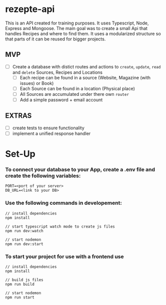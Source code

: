 # rezepte-api

This is an API created for training purposes. It uses Typescript, Node, Express and Mongoose. The main goal was to create a small Api that handles Recipes and where to find them. It uses a modularized structure so that parts of it can be reused for bigger projects.

## MVP

- [ ] Create a database with distict routes and actions to `create`, `update`, `read` and `delete` Sources, Recipes and Locations
  - [ ] Each recipe can be found in a source (Website, Magazine (with issues) or Book)
  - [ ] Each Source can be found in a location (Physical place)
  - [ ] All Sources are accumulated under there own `router`
  - [ ] Add a simple password + email account

## EXTRAS

- [ ] create tests to ensure functionality
- [ ] implement a unified response handler

# Set-Up

### To connect your database to your App, create a .env file and create the following variables:

```
PORT=<port of your server>
DB_URL=<link to your DB>
```

### Use the following commands in developement:

```
// install dependencies
npm install

// start typescript watch mode to create js files
npm run dev:watch

// start nodemon
npm run dev:start
```

### To start your project for use with a frontend use

```
// install dependencies
npm install

// build js files
npm run build

// start nodemon
npm run start
```

